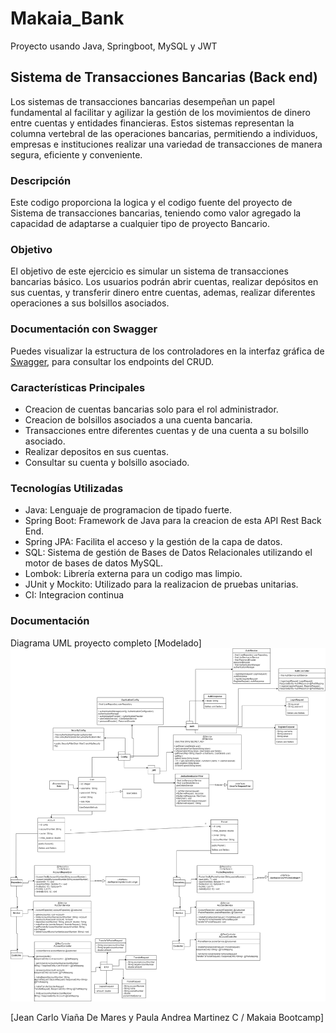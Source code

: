 # Makaia_Bank
Proyecto usando Java, Springboot, MySQL y JWT

## Sistema de Transacciones Bancarias (Back end)

Los sistemas de transacciones bancarias desempeñan un papel fundamental al facilitar y agilizar la gestión de los movimientos de dinero entre cuentas y entidades financieras. 
Estos sistemas representan la columna vertebral de las operaciones bancarias, permitiendo a individuos, empresas e instituciones realizar una variedad de transacciones de manera segura, eficiente y conveniente.

### Descripción

Este codigo proporciona la logica y el codigo fuente del proyecto de Sistema de transacciones bancarias, teniendo como valor agregado la capacidad de adaptarse a cualquier tipo de proyecto Bancario.

### Objetivo

El objetivo de este ejercicio es simular un sistema de transacciones bancarias básico. Los usuarios podrán abrir cuentas, realizar depósitos en sus cuentas, y transferir dinero entre cuentas, ademas, realizar diferentes operaciones a sus bolsillos asociados.


### Documentación con Swagger

Puedes visualizar la estructura de los controladores en la interfaz gráfica de [Swagger](http://localhost:8080/swagger-ui/index.html), para consultar los endpoints del CRUD.


### Características Principales

- Creacion de cuentas bancarias solo para el rol administrador.
- Creacion de bolsillos asociados a una cuenta bancaria.
- Transacciones entre diferentes cuentas y de una cuenta a su bolsillo asociado.
- Realizar depositos en sus cuentas.
- Consultar su cuenta y bolsillo asociado.

### Tecnologías Utilizadas

- Java: Lenguaje de programacion de tipado fuerte.
- Spring Boot: Framework de Java para la creacion de esta API Rest Back End.
- Spring JPA: Facilita el acceso y la gestión de la capa de datos.
- SQL: Sistema de gestión de Bases de Datos Relacionales utilizando el motor de bases de datos MySQL.
- Lombok: Librería externa para un codigo mas limpio.
- JUnit y Mockito: Utilizado para la realizacion de pruebas unitarias.
- CI: Integracion continua

### Documentación

Diagrama UML proyecto completo [Modelado] 
![Diagrama UML](https://github.com/jvianad/Makaia_Bank/blob/dbcc31f9389abe48edf706666dde444fd0158934/Diagrama%20UML.jpg)


[Jean Carlo Viaña De Mares y Paula Andrea Martinez C / Makaia Bootcamp]
